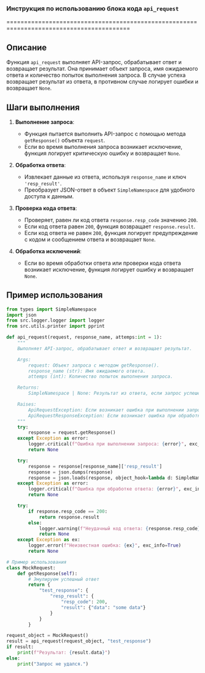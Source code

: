 ### **Инструкция по использованию блока кода `api_request`**

=========================================================================================

Описание
-------------------------
Функция `api_request` выполняет API-запрос, обрабатывает ответ и возвращает результат. Она принимает объект запроса, имя ожидаемого ответа и количество попыток выполнения запроса. В случае успеха возвращает результат из ответа, в противном случае логирует ошибки и возвращает `None`.

Шаги выполнения
-------------------------
1. **Выполнение запроса**:
   - Функция пытается выполнить API-запрос с помощью метода `getResponse()` объекта `request`.
   - Если во время выполнения запроса возникает исключение, функция логирует критическую ошибку и возвращает `None`.

2. **Обработка ответа**:
   - Извлекает данные из ответа, используя `response_name` и ключ `'resp_result'`.
   - Преобразует JSON-ответ в объект `SimpleNamespace` для удобного доступа к данным.

3. **Проверка кода ответа**:
   - Проверяет, равен ли код ответа `response.resp_code` значению `200`.
   - Если код ответа равен `200`, функция возвращает `response.result`.
   - Если код ответа не равен `200`, функция логирует предупреждение с кодом и сообщением ответа и возвращает `None`.

4. **Обработка исключений**:
   - Если во время обработки ответа или проверки кода ответа возникает исключение, функция логирует ошибку и возвращает `None`.

Пример использования
-------------------------

```python
from types import SimpleNamespace
import json
from src.logger.logger import logger
from src.utils.printer import pprint

def api_request(request, response_name, attemps:int = 1):
    """
    Выполняет API-запрос, обрабатывает ответ и возвращает результат.

    Args:
        request: Объект запроса с методом getResponse().
        response_name (str): Имя ожидаемого ответа.
        attemps (int): Количество попыток выполнения запроса.

    Returns:
        SimpleNamespace | None: Результат из ответа, если запрос успешен, иначе None.

    Raises:
        ApiRequestException: Если возникает ошибка при выполнении запроса.
        ApiRequestResponseException: Если возникает ошибка при обработке ответа.
    """
    try:
        response = request.getResponse()
    except Exception as error:
        logger.critical(f"Ошибка при выполнении запроса: {error}", exc_info=True)
        return None

    try:
        response = response[response_name]['resp_result']
        response = json.dumps(response)
        response = json.loads(response, object_hook=lambda d: SimpleNamespace(**d))
    except Exception as error:
        logger.critical(f"Ошибка при обработке ответа: {error}", exc_info=True)
        return None

    try:
        if response.resp_code == 200:
            return response.result
        else:
            logger.warning(f"Неудачный код ответа: {response.resp_code} - {response.resp_msg}")
            return None
    except Exception as ex:
        logger.error(f"Неизвестная ошибка: {ex}", exc_info=True)
        return None

# Пример использования
class MockRequest:
    def getResponse(self):
        # Эмулируем успешный ответ
        return {
            "test_response": {
                "resp_result": {
                    "resp_code": 200,
                    "result": {"data": "some data"}
                }
            }
        }

request_object = MockRequest()
result = api_request(request_object, "test_response")
if result:
    print(f"Результат: {result.data}")
else:
    print("Запрос не удался.")